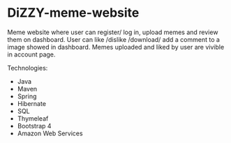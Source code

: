 # DiZZY-meme-website
Meme website where user can register/ log in, upload memes and review them on dashboard.
User can like /dislike /download/ add a comment to a image showed in dashboard. 
Memes uploaded and liked by user are vivible in account page.

Technologies:
- Java
- Maven
- Spring
- Hibernate 
- SQL
- Thymeleaf
- Bootstrap 4
- Amazon Web Services
